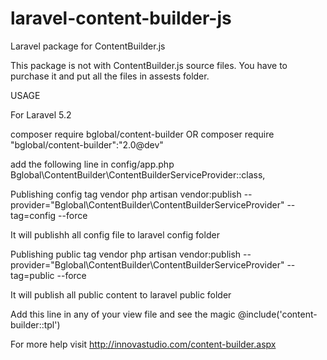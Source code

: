 # laravel-content-builder-js
Laravel package for ContentBuilder.js

This package is not with ContentBuilder.js source files. You have to purchase it and put all the files in assests folder.

USAGE

For Laravel 5.2

composer require bglobal/content-builder OR composer require "bglobal/content-builder":"2.0@dev"

add the following line in config/app.php
Bglobal\ContentBuilder\ContentBuilderServiceProvider::class,

Publishing config tag vendor
php artisan vendor:publish --provider="Bglobal\ContentBuilder\ContentBuilderServiceProvider" --tag=config --force

It will publishh all config file to laravel config folder


Publishing public tag vendor
php artisan vendor:publish --provider="Bglobal\ContentBuilder\ContentBuilderServiceProvider" --tag=public --force

It will publish all public content to laravel public folder

Add this line in any of your view file and see the magic
@include('content-builder::tpl')

For more help visit http://innovastudio.com/content-builder.aspx
